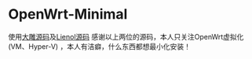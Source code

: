 # OpenWrt-Minimal
使用[大雕源码](https://github.com/coolsnowwolf/lede)及[Lienol源码](https://github.com/Lienol/openwrt-package)
感谢以上两位的源码，本人只关注OpenWrt虚拟化(VM、Hyper-V) ，本人有洁癖，什么东西都想最小化安装！
